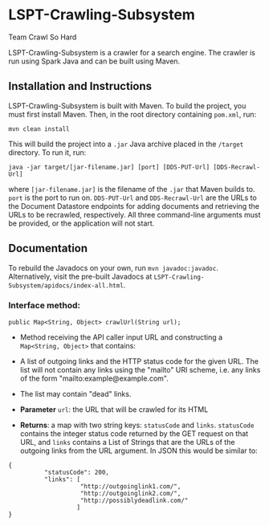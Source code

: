 # LSPT-Crawling-Subsystem
Team Crawl So Hard

LSPT-Crawling-Subsystem is a crawler for a search engine. The crawler is run using Spark Java and can be built using Maven.

## Installation and Instructions
LSPT-Crawling-Subsystem is built with Maven. To build the project, you must first install Maven. Then, in the root directory containing `pom.xml`, run:
```
mvn clean install
```

This will build the project into a `.jar` Java archive placed in the `/target` directory. To run it, run:
```
java -jar target/[jar-filename.jar] [port] [DDS-PUT-Url] [DDS-Recrawl-Url]
```

where `[jar-filename.jar]` is the filename of the `.jar` that Maven builds to. `port` is the port to run on. `DDS-PUT-Url` and `DDS-Recrawl-Url` are the URLs to the Document Datastore endpoints for adding documents and retrieving the URLs to be recrawled, respectively.
All three command-line arguments must be provided, or the application will not start.

## Documentation
To rebuild the Javadocs on your own, run `mvn javadoc:javadoc`. Alternatively, visit the pre-built Javadocs at `LSPT-Crawling-Subsystem/apidocs/index-all.html`.

### Interface method:

`public Map<String, Object> crawlUrl(String url);`
* Method receiving the API caller input URL and constructing a `Map<String, Object>` that contains:

* A list of outgoing links and the HTTP status code for the given URL. The list will not contain any links using the "mailto" URI scheme, i.e. any links of the form "mailto:example@<span></span>example.com". 
* The list may contain "dead" links.
* **Parameter** `url`: the URL that will be crawled for its HTML
* **Returns**: a map with two string keys: `statusCode` and `links`. `statusCode` contains the integer status code returned by the GET request on that URL, and `links` contains a List of Strings that are the URLs of the outgoing links from the URL argument. In JSON this would be similar to:
```
{
          "statusCode": 200,
          "links": [
                    "http://outgoinglink1.com/",
                    "http://outgoinglink2.com/",
                    "http://possiblydeadlink.com/"
                   ]
}
```
